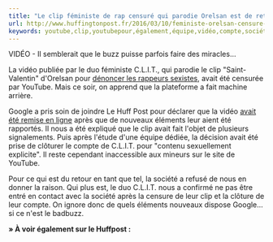 ```yaml
---
title: "Le clip féministe de rap censuré qui parodie Orelsan est de retour sur YouTube"
url: http://www.huffingtonpost.fr/2016/03/10/feministe-orelsan-censure-youtube-google-_n_9428730.html
keywords: youtube,clip,youtubepour,également,équipe,vidéo,compte,société,clit,rap,parodie,duo,éléments,orelsan,féministe,censuré
---
```

VIDÉO - Il semblerait que le buzz puisse parfois faire des miracles\...

La vidéo publiée par le duo féministe C.L.I.T., qui parodie le clip \"Saint-Valentin\" d\'Orelsan pour [dénoncer les rappeurs sexistes](https://www.huffingtonpost.fr/2016/03/10/sexisme-rap-youtube-feminisme-censure-orelsan-saint-valentin_n_9426004.html?utm_hp_ref=fr-culture), avait été censurée par YouTube. Mais ce soir, on apprend que la plateforme a fait machine arrière.

Google a pris soin de joindre Le Huff Post pour déclarer que la vidéo [avait été remise en ligne](https://www.youtube.com/watch?v=P7jnvgNX-ao) après que de nouveaux éléments leur aient été rapportés. Il nous a été expliqué que le clip avait fait l\'objet de plusieurs signalements. Puis après l\'étude d\'une équipe dédiée, la décision avait été prise de clôturer le compte de C.L.I.T. pour \"contenu sexuellement explicite\". Il reste cependant inaccessible aux mineurs sur le site de YouTube.

Pour ce qui est du retour en tant que tel, la société a refusé de nous en donner la raison. Qui plus est, le duo C.L.I.T. nous a confirmé ne pas être entré en contact avec la société après la censure de leur clip et la clôture de leur compte. On ignore donc de quels éléments nouveaux dispose Google\... si ce n\'est le badbuzz.

**» À voir également sur le Huffpost :**

